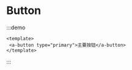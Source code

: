 <!--
 * @Author: luyb luyb@xunzhaotech.com
 * @Date: 2022-11-23 20:29:54
 * @LastEditors: luyb luyb@xunzhaotech.com
 * @LastEditTime: 2023-03-16 16:18:35
 * @FilePath: \micro-design-docs\docs\components\basic\button\index.md
 * @Description: 这是默认设置,请设置`customMade`, 打开koroFileHeader查看配置 进行设置: https://github.com/OBKoro1/koro1FileHeader/wiki/%E9%85%8D%E7%BD%AE
-->
# Button
:::demo
```vue
<template>
 <a-button type="primary">主要按钮</a-button>
</template>
```
:::